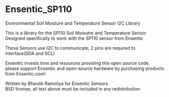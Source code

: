 # Ensentic_SP110
Environmental Soil Moisture and Temperature Sensor I2C Library


  This is a library for the SP110 Soil Moisutre and Temperature Sensor Designed specifically to work with the SP110 sensor from Ensentic
  
  These Sensors use I2C to communicate, 2 pins are required to interface(SDA and SCL)
  
  Ensentic invests time and resources providing this open source code, please support Ensentic and open-source hardware by purchasing 
  products from Ensentic.com!
  
  Written by Bhautik Ramoliya for Ensentic Sensors.  
  BSD license, all text above must be included in any redistribution
